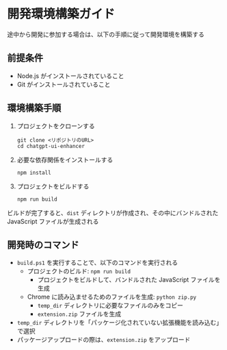 # 開発環境構築ガイド

途中から開発に参加する場合は、以下の手順に従って開発環境を構築する

## 前提条件

* Node.js がインストールされていること
* Git がインストールされていること

## 環境構築手順

1. プロジェクトをクローンする

   ```
   git clone <リポジトリのURL>
   cd chatgpt-ui-enhancer
   ```

2. 必要な依存関係をインストールする

   ```
   npm install
   ```

3. プロジェクトをビルドする

   ```
   npm run build
   ```

ビルドが完了すると、`dist` ディレクトリが作成され、その中にバンドルされた JavaScript ファイルが生成される

## 開発時のコマンド

* `build.ps1` を実行することで、以下のコマンドを実行される
  * プロジェクトのビルド: `npm run build`
    * プロジェクトをビルドして、バンドルされた JavaScript ファイルを生成
  * Chrome に読み込ませるためのファイルを生成: `python zip.py`
    * `temp_dir` ディレクトリに必要なファイルのみをコピー
    * `extension.zip` ファイルを生成
* `temp_dir` ディレクトリを「パッケージ化されていない拡張機能を読み込む」で選択
* パッケージアップロードの際は、`extension.zip` をアップロード
